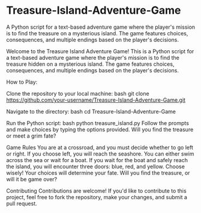 # Treasure-Island-Adventure-Game
A Python script for a text-based adventure game where the player's mission is to find the treasure on a mysterious island. The game features choices, consequences, and multiple endings based on the player's decisions.

Welcome to the Treasure Island Adventure Game! This is a Python script for a text-based adventure game where the player's mission is to find the treasure hidden on a mysterious island. The game features choices, consequences, and multiple endings based on the player's decisions.

How to Play:

Clone the repository to your local machine:
bash
git clone https://github.com/your-username/Treasure-Island-Adventure-Game.git

Navigate to the directory:
bash
cd Treasure-Island-Adventure-Game

Run the Python script:
bash
python treasure_island.py
Follow the prompts and make choices by typing the options provided. Will you find the treasure or meet a grim fate?

Game Rules
You are at a crossroad, and you must decide whether to go left or right.
If you choose left, you will reach the seashore. You can either swim across the sea or wait for a boat.
If you wait for the boat and safely reach the island, you will encounter three doors: blue, red, and yellow. Choose wisely!
Your choices will determine your fate. Will you find the treasure, or will it be game over?

Contributing
Contributions are welcome! If you'd like to contribute to this project, feel free to fork the repository, make your changes, and submit a pull request.
